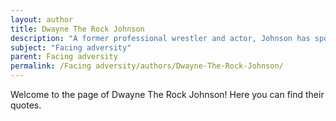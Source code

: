 ```yaml
---
layout: author
title: Dwayne The Rock Johnson
description: "A former professional wrestler and actor, Johnson has spoken about his experiences with depression and his journey to success, providing a narrative of resilience."
subject: "Facing adversity"
parent: Facing adversity
permalink: /Facing adversity/authors/Dwayne-The-Rock-Johnson/
---
```


Welcome to the page of Dwayne The Rock Johnson! Here you can find their quotes.
